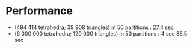 # Performance

- (494 414 tetrahedra; 39 908 triangles) in 50 partitions : 27.4 sec
- (6 000 000 tetrahedra; 120 000 triangles) in 50 partitions : 4 sec 36.5 sec
